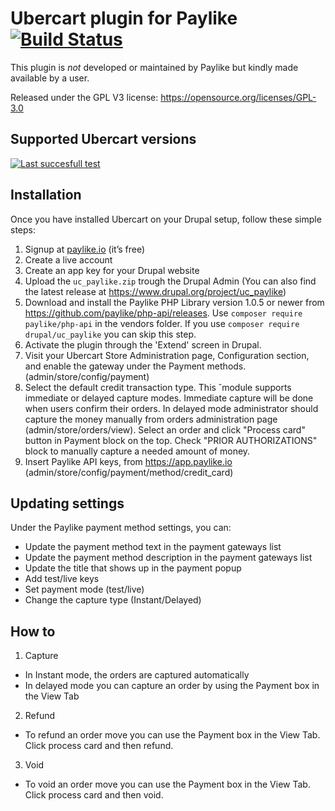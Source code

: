 # Ubercart plugin for Paylike [![Build Status](https://travis-ci.org/paylike/plugin-ubercart-8.x.svg?branch=master)](https://travis-ci.org/paylike/plugin-ubercart-8.x)

This plugin is *not* developed or maintained by Paylike but kindly made
available by a user.

Released under the GPL V3 license: https://opensource.org/licenses/GPL-3.0

## Supported Ubercart versions

[![Last succesfull test](https://log.derikon.ro/api/v1/log/read?tag=ubercart8&view=svg&label=Ubercart&key=ecommerce&background=e09e03)](https://log.derikon.ro/api/v1/log/read?tag=ubercart8&view=html)


## Installation

Once you have installed Ubercart on your Drupal setup, follow these simple steps:
1. Signup at [paylike.io](https://paylike.io) (it’s free)
1. Create a live account
1. Create an app key for your Drupal website
1. Upload the ```uc_paylike.zip``` trough the Drupal Admin (You can also find the latest release at https://www.drupal.org/project/uc_paylike)
1. Download and install the Paylike PHP Library version 1.0.5 or newer from https://github.com/paylike/php-api/releases. Use `composer require paylike/php-api` in the vendors folder.
If you use `composer require drupal/uc_paylike` you can skip this step.
1. Activate the plugin through the 'Extend' screen in Drupal.
1. Visit your Ubercart Store Administration page, Configuration section, and enable the gateway under the Payment methods. (admin/store/config/payment)
1. Select the default credit transaction type. This ˘module supports immediate or delayed capture modes. Immediate capture will be done when users confirm their orders. In delayed mode administrator should capture the money manually from orders administration page (admin/store/orders/view). Select an order and click "Process card" button in Payment block on the top. Check "PRIOR AUTHORIZATIONS" block to manually capture a needed amount of money.
1. Insert Paylike API keys, from https://app.paylike.io (admin/store/config/payment/method/credit_card)

## Updating settings

Under the Paylike payment method settings, you can:
 * Update the payment method text in the payment gateways list
 * Update the payment method description in the payment gateways list
 * Update the title that shows up in the payment popup 
 * Add test/live keys
 * Set payment mode (test/live)
 * Change the capture type (Instant/Delayed)
 
 ## How to
 
 1. Capture
 * In Instant mode, the orders are captured automatically
 * In delayed mode you can capture an order by using the Payment box in the View Tab
 2. Refund
   * To refund an order move you can use the Payment box in the View Tab. Click process card and then refund.
 3. Void
   * To void an order move you can use the Payment box in the View Tab. Click process card and then void.
